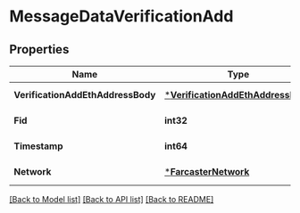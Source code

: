 # MessageDataVerificationAdd

## Properties
Name | Type | Description | Notes
------------ | ------------- | ------------- | -------------
**VerificationAddEthAddressBody** | [***VerificationAddEthAddressBody**](VerificationAddEthAddressBody.md) |  | [default to null]
**Fid** | **int32** |  | [default to null]
**Timestamp** | **int64** |  | [default to null]
**Network** | [***FarcasterNetwork**](FarcasterNetwork.md) |  | [default to null]

[[Back to Model list]](../README.md#documentation-for-models) [[Back to API list]](../README.md#documentation-for-api-endpoints) [[Back to README]](../README.md)

